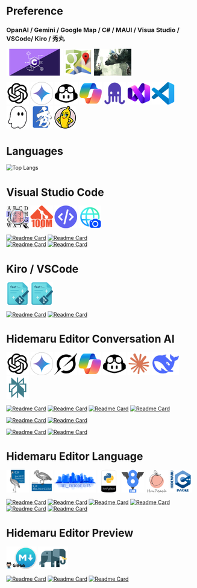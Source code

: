 
# Preference

### OpanAI / Gemini / Google Map / C# / MAUI / Visua Studio / VSCode/ Kiro / 秀丸

<img src="2x_index_csharp_logo.png" width="150" height="71"> <img src="2x_index_googlemap_logo.png" width="75" height="71"> 
<a href="https://www.playstation.com/games/the-last-guardian/"><img src="index_title_tlg.png" width="99" height="71"></a>

<img src="index_title_chatgpt.png" width="60" height="60"> <img src="index_title_gemini_pro.png" width="60" height="60"> <img src="index_title_github_copilot.png" width="62" height="60"> <img src="index_title_ms_copilot.png" width="60" height="60"> <a href="https://jules.google.com/"><img src="index_title_jules.png" width="60" height="60"></a> <img src="index_title_vs2026.png" width="60" height="60"> <img src="index_title_vsc.png" width="60" height="60"> <a href="https://kiro.dev/"><img src="index_title_kiro.png" width="60" height="60"></a> <a href="https://xn--pckzexbx21r8q9b.net/"><img src="index_title_hm.png" width="60" height="60"></a> <a href="https://github.com/banana-nano"><img src="index-banana-nano-anime.png" width="57" height="60"></a>

# Languages

![Top Langs](https://github-readme-languages-black.vercel.app/api/top-langs?username=komiyamma&layout=compact&card_width=600&langs_count=12&size_weight=0.15&count_weight=0.85&hide=makefile,assembly,powershell,batchfile,m4,shell,lex,yacc&per_repo_limit=200000)

<!-- a href="https://etherscan.io/address/0xe067433833636d2a5acbb42a219c7a97651e63bd#code"><img src="index_title_eth.png" width="60" height="60"></！a>
<a href="https://en.wikipedia.org/wiki/The_Last_Guardian"><img src="index_title_tlg.png" width="60" height="60"></a>
<a href="https://ja.wikipedia.org/wiki/PlayMemories"><img src="index_title_pms.png" width="60" height="60"></a -->

# Visual Studio Code

<a href="https://marketplace.visualstudio.com/items?itemName=komiyamma.rg-sjis"><img src="index_vsc_rg_sjis.png" width="60" height="60"></a>
<a href="https://marketplace.visualstudio.com/items?itemName=komiyamma.github100mbyteslimithook"><img src="index_vsc_git_100m.png" width="60" height="60"></a>
<a href="https://marketplace.visualstudio.com/items?itemName=komiyamma.htmlnormalizer"><img src="index_vsc_htmlnormalizer.png" width="60" height="60"></a>
<a href="https://marketplace.visualstudio.com/items?itemName=komiyamma.url-capture"><img src="index_vsc_url_capture.png" width="60" height="60"></a>


[![Readme Card](https://github-readme-repo-card.vercel.app/api/pin/?v=3&username=komiyamma&repo=vscode_extension_ripgrep_sjis)](https://github.com/komiyamma/vscode_extension_ripgrep_sjis) [![Readme Card](https://github-readme-repo-card.vercel.app/api/pin/?v=3&username=komiyamma&repo=vscode_extension_github100m_limit)](https://github.com/komiyamma/vscode_extension_github100m_limit)  
[![Readme Card](https://github-readme-repo-card.vercel.app/api/pin/?v=3&username=komiyamma&repo=vscode_extension_html_normalizer)](https://github.com/komiyamma/vscode_extension_html_normalizer) [![Readme Card](https://github-readme-repo-card.vercel.app/api/pin/?v=3&username=komiyamma&repo=vscode_extension_url_capture)](https://github.com/komiyamma/vscode_extension_url_capture)  

# Kiro / VSCode
<a href="https://marketplace.visualstudio.com/items?itemName=komiyamma.commit-message-gene-by-codex"><img src="index_vsc_commit_msg_gene.png" width="60" height="60"></a>
<a href="https://marketplace.visualstudio.com/items?itemName=komiyamma.commit-message-gene-by-gemini-cli"><img src="index_vsc_commit_msg_gene.png" width="60" height="60"></a>  

[![Readme Card](https://github-readme-repo-card.vercel.app/api/pin/?v=6&title_prefix_icon=kiro&username=komiyamma&repo=vscode_extension_commit_message_gene_by_codex)](https://github.com/komiyamma/vscode_extension_commit_message_gene_by_codex )
[![Readme Card](https://github-readme-repo-card.vercel.app/api/pin/?v=4&title_prefix_icon=kiro&username=komiyamma&repo=vscode_extension_commit_message_gene_by_gemini_cli)](https://github.com/komiyamma/vscode_extension_commit_message_gene_by_gemini_cli)  



# Hidemaru Editor Conversation AI
<a href="https://github.com/komiyamma/hm_openai_gpt"><img src="index_title_chatgpt.png" width="60" height="60"></a>
<a href="https://github.com/komiyamma/hm_google_gemini"><img src="index_title_gemini_pro.png" width="60" height="60"></a>
<a href="https://github.com/komiyamma/hm_x_grok_web"><img src="index_title_grok.png" width="60" height="60"></a>
<a href="https://github.com/komiyamma/hm_ms_copilot_web"><img src="index_title_ms_copilot.png" width="60" height="60"></a>
<a href="https://github.com/komiyamma/hm_github_copilot_web"><img src="index_title_github_copilot.png" width="62" height="60"></a>
<a href="https://github.com/komiyamma/hm_anthropic_web"><img src="index_title_anthropic.png" width="60" height="60"></a>
<a href="https://github.com/komiyamma/hm_deepseek_web"><img src="index_title_deepseek.png" width="72" height="60"></a>
<a href="https://github.com/komiyamma/hm_perplexity_web"><img src="index_title_perplexity.png" width="60" height="60"></a>

[![Readme Card](https://github-readme-repo-card.vercel.app/api/pin/?v=3&username=komiyamma&repo=hm_openai_gpt)](https://github.com/komiyamma/hm_openai_gpt)
[![Readme Card](https://github-readme-repo-card.vercel.app/api/pin/?v=3&username=komiyamma&repo=hm_google_gemini)](https://github.com/komiyamma/hm_google_gemini)
[![Readme Card](https://github-readme-repo-card.vercel.app/api/pin/?v=3&username=komiyamma&repo=hm_ai_translator)](https://github.com/komiyamma/hm_ai_translator)
[![Readme Card](https://github-readme-repo-card.vercel.app/api/pin/?v=3&username=komiyamma&repo=hm_x_grok_web)](https://github.com/komiyamma/hm_x_grok_web)
<!-- [![Readme Card](https://github-readme-repo-card.vercel.app/api/pin/?v=3&username=komiyamma&repo=hm_ms_copilot_web)](https://github.com/komiyamma/hm_ms_copilot_web) -->
[![Readme Card](https://github-readme-repo-card.vercel.app/api/pin/?v=3&username=komiyamma&repo=hm_google_gemini_web)](https://github.com/komiyamma/hm_google_gemini_web)
[![Readme Card](https://github-readme-repo-card.vercel.app/api/pin/?v=3&username=komiyamma&repo=hm_chatgpt_web)](https://github.com/komiyamma/hm_chatgpt_web)
<!-- [![Readme Card](https://github-readme-repo-card.vercel.app/api/pin/?v=3&username=komiyamma&repo=hm_github_copilot_chat_web)](https://github.com/komiyamma/hm_github_copilot_chat_web)
[![Readme Card](https://github-readme-repo-card.vercel.app/api/pin/?v=3&username=komiyamma&repo=hm_anthropic_claude_web)](https://github.com/komiyamma/hm_anthropic_claude_web)
[![Readme Card](https://github-readme-repo-card.vercel.app/api/pin/?v=3&username=komiyamma&repo=hm_deepseek_web)](https://github.com/komiyamma/hm_deepseek_web) -->
[![Readme Card](https://github-readme-repo-card.vercel.app/api/pin/?v=3&username=komiyamma&repo=hm_perplexity_web)](https://github.com/komiyamma/hm_perplexity_web) 
[![Readme Card](https://github-readme-repo-card.vercel.app/api/pin/?v=3&username=komiyamma&repo=hm_openai_chatgpt35_turbo)](https://github.com/komiyamma/hm_openai_chatgpt35_turbo)
<!--  [![Readme Card](https://github-readme-repo-card.vercel.app/api/pin/?v=3&username=komiyamma&repo=hm_openai_chatgpt_writing)](https://github.com/komiyamma/hm_openai_chatgpt_writing) -->
# Hidemaru Editor Language

<a href="https://xn--pckzexbx21r8q9b.net/?page=nobu_tool_hm_dotnet"><img src="index_title_cs.png" width="60" height="60"></a>
<a href="https://xn--pckzexbx21r8q9b.net/?page=nobu_tool_hm_dotnet_pinvoke"><img src="index_title_cs_com.png" width="60" height="60"></a>
<a href="https://xn--pckzexbx21r8q9b.net/?page=nobu_tool_hm_jsmode_ts_difinition"><img src="index_title_jsmode_ts.png" width="110" height="60"></a>
<a href="https://xn--pckzexbx21r8q9b.net/?page=nobu_tool_hm_python3"><img src="index_title_py.png" width="60" height="60"></a>
<a href="https://xn--pckzexbx21r8q9b.net/?page=nobu_tool_hm_ecmascript"><img src="index_title_v8.png" width="60" height="60"></a>
<a href="https://xn--pckzexbx21r8q9b.net/?page=nobu_tool_hm_php"><img src="index_title_php.png" width="60" height="60"></a>
<a href="https://xn--pckzexbx21r8q9b.net/?page=nobu_tool_hm_cpp_invoke"><img src="index_title_cpp.png" width="60" height="60"></a>

[![Readme Card](https://github-readme-repo-card.vercel.app/api/pin/?v=3&username=komiyamma&repo=hm_jsmode_ts_difinition)](https://github.com/komiyamma/hm_jsmode_ts_difinition)
[![Readme Card](https://github-readme-repo-card.vercel.app/api/pin/?v=3&username=komiyamma&repo=hm_python3)](https://github.com/komiyamma/hm_python3)
[![Readme Card](https://github-readme-repo-card.vercel.app/api/pin/?v=3&username=komiyamma&repo=hm_dotnet_com)](https://github.com/komiyamma/hm_dotnet_com)
[![Readme Card](https://github-readme-repo-card.vercel.app/api/pin/?v=3&username=komiyamma&repo=hm_dotnet_fw)](https://github.com/komiyamma/hm_dotnet_fw)
[![Readme Card](https://github-readme-repo-card.vercel.app/api/pin/?v=3&username=komiyamma&repo=hm_php8)](https://github.com/komiyamma/hm_php8)
[![Readme Card](https://github-readme-repo-card.vercel.app/api/pin/?v=3&username=komiyamma&repo=hm_cpp_invoke)](https://github.com/komiyamma/hm_cpp_invoke)

# Hidemaru Editor Preview

<a href="https://xn--pckzexbx21r8q9b.net/?page=nobu_tool_hm_markdown_simple_server"><img src="index_md_simple_svr.png" width="80" height="60"></a>
<a href="https://xn--pckzexbx21r8q9b.net/?page=nobu_tool_hm_php_simple_server"><img src="index_php_simple_svr.png" width="80" height="60"></a>

[![Readme Card](https://github-readme-repo-card.vercel.app/api/pin/?v=3&username=komiyamma&repo=hm_markdown_simple_server)](https://github.com/komiyamma/hm_markdown_simple_server)
[![Readme Card](https://github-readme-repo-card.vercel.app/api/pin/?v=3&username=komiyamma&repo=hm_markdown_simple_render)](https://github.com/komiyamma/hm_markdown_simple_render)
[![Readme Card](https://github-readme-repo-card.vercel.app/api/pin/?v=3&username=komiyamma&repo=hm_php_simple_server)](https://github.com/komiyamma/hm_php_simple_server)

